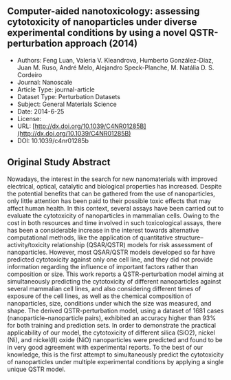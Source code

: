 
<div style="float: right; width: 200px" class='altmetric-embed' data-badge-type='donut' data-condensed='true' data-badge-details='right' data-doi="10.1039/c4nr01285b"></div>

## Computer-aided nanotoxicology: assessing cytotoxicity of nanoparticles under diverse experimental conditions by using a novel QSTR-perturbation approach (2014)
<script type="application/ld+json">
	{	
		"@context": {
			"bs": "https://bioschemas.org/",
			"schema": "https://schema.org/",
			"citation": "schema:citation",
			"name": "schema:name",
			"url": "schema:url",
			"variableMeasured": "schema:variableMeasured"
		},
		"variableMeasured": [
			{
				"@type": "schema:PropertyValue",
				"name": "MI-R1.3-ABSTRACT-BASIC-CHEMICAL_COMPOSITION"
			},
			{
				"@type": "schema:PropertyValue",
				"name": "MI-R1.3-ABSTRACT-PHYSCHEM-SHAPE"
			},
			{
				"@type": "schema:PropertyValue",
				"name": "MI-R1.3-ABSTRACT-PHYSCHEM-SIZE"
			},
			{
				"@type": "schema:PropertyValue",
				"name": "MI-R1.3-ABSTRACT-TOX-EXPOSURE_TIME"
			}
		],
		"@type": "schema:Dataset",
		"name": "Computer-aided nanotoxicology: assessing cytotoxicity of nanoparticles under diverse experimental conditions by using a novel QSTR-perturbation approach",
		"url": "http://dx.doi.org/10.1039/C4NR01285B",
		"citation": "https://doi.org/10.1039/c4nr01285b",
		"@id": "10.1039/c4nr01285b",
		"http://purl.org/dc/terms/conformsTo": { "@type": "schema:CreativeWork", "@id": "https://bioschemas.org/profiles/Dataset/0.4-DRAFT" },
		"schema:license": "",
		"schema:creator": [
		  {
			"@type": "schema:Organization",
			"name": "RiskGONE"
		  }
		],
		"schema:datePublished": "2014-6-25"
	}
</script>

* Authors: Feng Luan, Valeria V. Kleandrova, Humberto González-Díaz, Juan M. Ruso, André Melo, Alejandro Speck-Planche, M. Natália D. S. Cordeiro
* Journal: Nanoscale
* Article Type: journal-article
* Dataset Type: Perturbation Datasets
* Subject: General Materials Science
* Date: 2014-6-25
* License: []()
* URL: [http://dx.doi.org/10.1039/C4NR01285B](http://dx.doi.org/10.1039/C4NR01285B)
* DOI: 10.1039/c4nr01285b



## Original Study Abstract

Nowadays, the interest in the search for new nanomaterials with improved electrical, optical, catalytic and biological properties has increased. Despite the potential benefits that can be gathered from the use of nanoparticles, only little attention has been paid to their possible toxic effects that may affect human health. In this context, several assays have been carried out to evaluate the cytotoxicity of nanoparticles in mammalian cells. Owing to the cost in both resources and time involved in such toxicological assays, there has been a considerable increase in the interest towards alternative computational methods, like the application of quantitative structure–activity/toxicity relationship (QSAR/QSTR) models for risk assessment of nanoparticles. However, most QSAR/QSTR models developed so far have predicted cytotoxicity against only one cell line, and they did not provide information regarding the influence of important factors rather than composition or size. This work reports a QSTR-perturbation model aiming at simultaneously predicting the cytotoxicity of different nanoparticles against several mammalian cell lines, and also considering different times of exposure of the cell lines, as well as the chemical composition of nanoparticles, size, conditions under which the size was measured, and shape. The derived QSTR-perturbation model, using a dataset of 1681 cases (nanoparticle–nanoparticle pairs), exhibited an accuracy higher than 93% for both training and prediction sets. In order to demonstrate the practical applicability of our model, the cytotoxicity of different silica (SiO2), nickel (Ni), and nickel(II) oxide (NiO) nanoparticles were predicted and found to be in very good agreement with experimental reports. To the best of our knowledge, this is the first attempt to simultaneously predict the cytotoxicity of nanoparticles under multiple experimental conditions by applying a single unique QSTR model.
